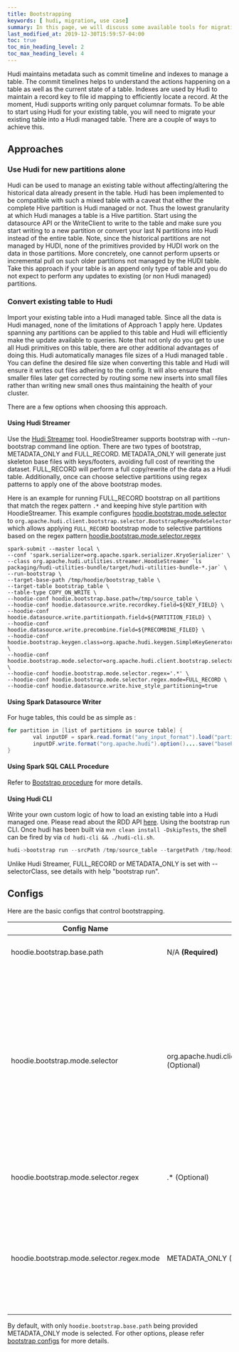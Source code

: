 ```yaml
---
title: Bootstrapping
keywords: [ hudi, migration, use case]
summary: In this page, we will discuss some available tools for migrating your existing table into a Hudi table
last_modified_at: 2019-12-30T15:59:57-04:00
toc: true
toc_min_heading_level: 2
toc_max_heading_level: 4
---
```


Hudi maintains metadata such as commit timeline and indexes to manage a table. The commit timelines helps to understand the actions happening on a table as well as the current state of a table. Indexes are used by Hudi to maintain a record key to file id mapping to efficiently locate a record. At the moment, Hudi supports writing only parquet columnar formats.
To be able to start using Hudi for your existing table, you will need to migrate your existing table into a Hudi managed table. There are a couple of ways to achieve this.


## Approaches


### Use Hudi for new partitions alone

Hudi can be used to manage an existing table without affecting/altering the historical data already present in the
table. Hudi has been implemented to be compatible with such a mixed table with a caveat that either the complete
Hive partition is Hudi managed or not. Thus the lowest granularity at which Hudi manages a table is a Hive
partition. Start using the datasource API or the WriteClient to write to the table and make sure you start writing
to a new partition or convert your last N partitions into Hudi instead of the entire table. Note, since the historical
 partitions are not managed by HUDI, none of the primitives provided by HUDI work on the data in those partitions. More concretely, one cannot perform upserts or incremental pull on such older partitions not managed by the HUDI table.
Take this approach if your table is an append only type of table and you do not expect to perform any updates to existing (or non Hudi managed) partitions.


### Convert existing table to Hudi

Import your existing table into a Hudi managed table. Since all the data is Hudi managed, none of the limitations
 of Approach 1 apply here. Updates spanning any partitions can be applied to this table and Hudi will efficiently
 make the update available to queries. Note that not only do you get to use all Hudi primitives on this table,
 there are other additional advantages of doing this. Hudi automatically manages file sizes of a Hudi managed table
 . You can define the desired file size when converting this table and Hudi will ensure it writes out files
 adhering to the config. It will also ensure that smaller files later get corrected by routing some new inserts into
 small files rather than writing new small ones thus maintaining the health of your cluster.

There are a few options when choosing this approach.

#### Using Hudi Streamer

Use the [Hudi Streamer](/docs/hoodie_deltastreamer#hudi-streamer) tool. HoodieStreamer supports bootstrap with 
--run-bootstrap command line option. There are two types of bootstrap, METADATA_ONLY and FULL_RECORD. METADATA_ONLY will
generate just skeleton base files with keys/footers, avoiding full cost of rewriting the dataset. FULL_RECORD will 
perform a full copy/rewrite of the data as a Hudi table.  Additionally, once can choose selective partitions using regex
patterns to apply one of the above bootstrap modes. 

Here is an example for running FULL_RECORD bootstrap on all partitions that match the regex pattern `.*` and keeping 
hive style partition with HoodieStreamer. This example configures 
[hoodie.bootstrap.mode.selector](https://hudi.apache.org/docs/configurations#hoodiebootstrapmodeselector) to 
`org.apache.hudi.client.bootstrap.selector.BootstrapRegexModeSelector`  which allows applying `FULL_RECORD` bootstrap 
mode to selective partitions based on the regex pattern [hoodie.bootstrap.mode.selector.regex](https://hudi.apache.org/docs/configurations#hoodiebootstrapmodeselectorregex)

```
spark-submit --master local \
--conf 'spark.serializer=org.apache.spark.serializer.KryoSerializer' \
--class org.apache.hudi.utilities.streamer.HoodieStreamer `ls packaging/hudi-utilities-bundle/target/hudi-utilities-bundle-*.jar` \
--run-bootstrap \
--target-base-path /tmp/hoodie/bootstrap_table \
--target-table bootstrap_table \
--table-type COPY_ON_WRITE \
--hoodie-conf hoodie.bootstrap.base.path=/tmp/source_table \
--hoodie-conf hoodie.datasource.write.recordkey.field=${KEY_FIELD} \
--hoodie-conf hoodie.datasource.write.partitionpath.field=${PARTITION_FIELD} \
--hoodie-conf hoodie.datasource.write.precombine.field=${PRECOMBINE_FILED} \
--hoodie-conf hoodie.bootstrap.keygen.class=org.apache.hudi.keygen.SimpleKeyGenerator \
--hoodie-conf hoodie.bootstrap.mode.selector=org.apache.hudi.client.bootstrap.selector.BootstrapRegexModeSelector \
--hoodie-conf hoodie.bootstrap.mode.selector.regex='.*' \
--hoodie-conf hoodie.bootstrap.mode.selector.regex.mode=FULL_RECORD \
--hoodie-conf hoodie.datasource.write.hive_style_partitioning=true
``` 

#### Using Spark Datasource Writer

For huge tables, this could be as simple as : 
```java
for partition in [list of partitions in source table] {
        val inputDF = spark.read.format("any_input_format").load("partition_path")
        inputDF.write.format("org.apache.hudi").option()....save("basePath")
}
```  

#### Using Spark SQL CALL Procedure

Refer to [Bootstrap procedure](https://hudi.apache.org/docs/next/procedures#bootstrap) for more details. 

#### Using Hudi CLI

Write your own custom logic of how to load an existing table into a Hudi managed one. Please read about the RDD API
[here](/docs/quick-start-guide). Using the bootstrap run CLI. Once hudi has been built via `mvn clean install -DskipTests`, the shell can be
fired by via `cd hudi-cli && ./hudi-cli.sh`.

```java
hudi->bootstrap run --srcPath /tmp/source_table --targetPath /tmp/hoodie/bootstrap_table --tableName bootstrap_table --tableType COPY_ON_WRITE --rowKeyField ${KEY_FIELD} --partitionPathField ${PARTITION_FIELD} --sparkMaster local --hoodieConfigs hoodie.datasource.write.hive_style_partitioning=true --selectorClass org.apache.hudi.client.bootstrap.selector.FullRecordBootstrapModeSelector
```
Unlike Hudi Streamer, FULL_RECORD or METADATA_ONLY is set with --selectorClass, see details with help "bootstrap run".


## Configs

Here are the basic configs that control bootstrapping.

| Config Name                                         | Default            | Description                                                                                                                                                                                                                                                                                                                                                                                                                                                                                                                                                                                                                                                                                                                                                                                                                                                                                                                                                                                                                                                                                                                                                                                             |
| --------------------------------------------------- | ------------------ |---------------------------------------------------------------------------------------------------------------------------------------------------------------------------------------------------------------------------------------------------------------------------------------------------------------------------------------------------------------------------------------------------------------------------------------------------------------------------------------------------------------------------------------------------------------------------------------------------------------------------------------------------------------------------------------------------------------------------------------------------------------------------------------------------------------------------------------------------------------------------------------------------------------------------------------------------------------------------------------------------------------------------------------------------------------------------------------------------------------------------------------------------------------------------------------------------------|
| hoodie.bootstrap.base.path | N/A **(Required)** | Base path of the dataset that needs to be bootstrapped as a Hudi table<br /><br />`Config Param: BASE_PATH`<br />`Since Version: 0.6.0`                                                                                                                                                                                                                                                                                                                                                                                                                                                                                                                                                                                                                                                                                                                                                                                                                                                                                                                                                                                                                                                                 |
| hoodie.bootstrap.mode.selector                  | org.apache.hudi.client.bootstrap.selector.MetadataOnlyBootstrapModeSelector (Optional)          | Selects the mode in which each file/partition in the bootstrapped dataset gets bootstrapped<br />Possible values:<ul><li>`org.apache.hudi.client.bootstrap.selector.MetadataOnlyBootstrapModeSelector`: In this mode, the full record data is not copied into Hudi therefore it avoids full cost of rewriting the dataset. Instead, 'skeleton' files containing just the corresponding metadata columns are added to the Hudi table. Hudi relies on the data in the original table and will face data-loss or corruption if files in the original table location are deleted or modified.</li><li>`org.apache.hudi.client.bootstrap.selector.FullRecordBootstrapModeSelector`: In this mode, the full record data is copied into hudi and metadata columns are added. A full record bootstrap is functionally equivalent to a bulk-insert. After a full record bootstrap, Hudi will function properly even if the original table is modified or deleted.</li><li>`org.apache.hudi.client.bootstrap.selector.BootstrapRegexModeSelector`: A bootstrap selector which employs bootstrap mode by specified partitions.</li></ul><br />`Config Param: MODE_SELECTOR_CLASS_NAME`<br />`Since Version: 0.6.0` |
| hoodie.bootstrap.mode.selector.regex                   | .* (Optional)                                                                                   | Matches each bootstrap dataset partition against this regex and applies the mode below to it. This is **applicable only when** `hoodie.bootstrap.mode.selector` equals `org.apache.hudi.client.bootstrap.selector.BootstrapRegexModeSelector`<br /><br />`Config Param: PARTITION_SELECTOR_REGEX_PATTERN`<br />`Since Version: 0.6.0`                                                                                                                                                                                                                                                                                                                                                                                                                                                                                                                                                                                                                                                                                                                                                                                                                                                                   |
| hoodie.bootstrap.mode.selector.regex.mode             | METADATA_ONLY (Optional)                                                                        | When specified, applies one of the possible <u>[Bootstrap Modes](https://github.com/apache/hudi/blob/bc583b4158684c23f35d787de5afda13c2865ad4/hudi-client/hudi-client-common/src/main/java/org/apache/hudi/client/bootstrap/BootstrapMode.java)</u> to the partitions that match the regex provided as part of the `hoodie.bootstrap.mode.selector.regex`. For unmatched partitions the other Bootstrap Mode is applied. This is **applicable only when** `hoodie.bootstrap.mode.selector` equals `org.apache.hudi.client.bootstrap.selector.BootstrapRegexModeSelector`.<br />Possible values: <ul><li><u>[FULL_RECORD](https://github.com/apache/hudi/blob/bc583b4158684c23f35d787de5afda13c2865ad4/hudi-client/hudi-client-common/src/main/java/org/apache/hudi/client/bootstrap/BootstrapMode.java#L36C5-L36C5)</u></li><li><u>[METADATA_ONLY](https://github.com/apache/hudi/blob/bc583b4158684c23f35d787de5afda13c2865ad4/hudi-client/hudi-client-common/src/main/java/org/apache/hudi/client/bootstrap/BootstrapMode.java#L44C4-L44C4)</u></li></ul><br />`Config Param: PARTITION_SELECTOR_REGEX_MODE`<br />`Since Version: 0.6.0`                                                              |

By default, with only `hoodie.bootstrap.base.path` being provided METADATA_ONLY mode is selected. For other options, please refer [bootstrap configs](https://hudi.apache.org/docs/next/configurations#Bootstrap-Configs) for more details.
